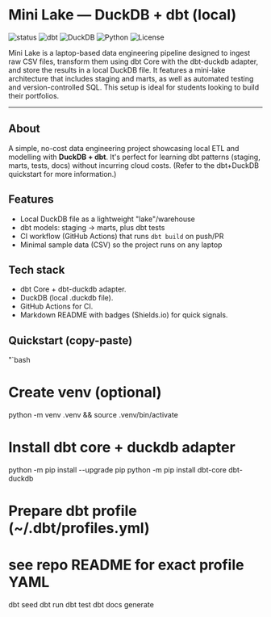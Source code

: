 # Mini Lake — DuckDB + dbt (local)

<!-- Top badges: status, tech, license -->
<p align="left">
  <img alt="status" src="https://img.shields.io/badge/status-WIP-yellow" />
  <img alt="dbt" src="https://img.shields.io/badge/dbt-Core-D9482B?logo=dbt&logoColor=white" />
  <img alt="DuckDB" src="https://img.shields.io/badge/DuckDB-Local-007acc?logo=duckdb&logoColor=white" />
  <img alt="Python" src="https://img.shields.io/badge/Python-3.11-3776AB?logo=python&logoColor=white" />
  <img alt="License" src="https://img.shields.io/badge/License-MIT-green" />
</p>

Mini Lake is a laptop-based data engineering pipeline designed to ingest raw CSV files, transform them using dbt Core with the dbt-duckdb adapter, and store the results in a local DuckDB file. It features a mini-lake architecture that includes staging and marts, as well as automated testing and version-controlled SQL. This setup is ideal for students looking to build their portfolios.

---

## About
A simple, no-cost data engineering project showcasing local ETL and modelling with **DuckDB + dbt**. It's perfect for learning dbt patterns (staging, marts, tests, docs) without incurring cloud costs. (Refer to the dbt+DuckDB quickstart for more information.)

## Features
- Local DuckDB file as a lightweight "lake"/warehouse  
- dbt models: staging → marts, plus dbt tests  
- CI workflow (GitHub Actions) that runs `dbt build` on push/PR  
- Minimal sample data (CSV) so the project runs on any laptop

## Tech stack
- dbt Core + dbt-duckdb adapter.
- DuckDB (local .duckdb file).
- GitHub Actions for CI.
- Markdown README with badges (Shields.io) for quick signals.

## Quickstart (copy-paste)
"`bash
# Create venv (optional)
python -m venv .venv && source .venv/bin/activate

# Install dbt core + duckdb adapter
python -m pip install --upgrade pip
python -m pip install dbt-core dbt-duckdb

# Prepare dbt profile (~/.dbt/profiles.yml)
# see repo README for exact profile YAML
dbt seed
dbt run
dbt test
dbt docs generate

